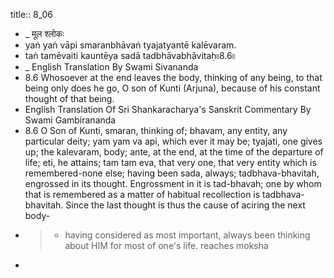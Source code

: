 title:: 8_06

- _ मूल श्लोकः
- yaṅ yaṅ vāpi smaranbhāvaṅ tyajatyantē kalēvaram.
- taṅ tamēvaiti kauntēya sadā tadbhāvabhāvitaḥ৷৷8.6৷৷
- _ English Translation By Swami Sivananda
- 8.6 Whosoever at the end leaves the body, thinking of any being, to that being only does he go, O son of Kunti (Arjuna), because of his constant thought of that being.
- English Translation Of Sri Shankaracharya's Sanskrit Commentary By Swami Gambirananda
- 8.6 O Son of Kunti, smaran, thinking of; bhavam, any entity, any particular deity; yam yam va api, which ever it may be; tyajati, one gives up; the kalevaram, body; ante, at the end, at the time of the departure of life; eti, he attains; tam tam eva, that very one, that very entity which is remembered-none else; having been sada, always; tadbhava-bhavitah, engrossed in its thought. Engrossment in it is tad-bhavah; one by whom that is remembered as a matter of habitual recollection is tadbhava-bhavitah. Since the last thought is thus the cause of aciring the next body-
- > * having considered as most important, always been thinking about HIM for most of one's life. reaches moksha
-